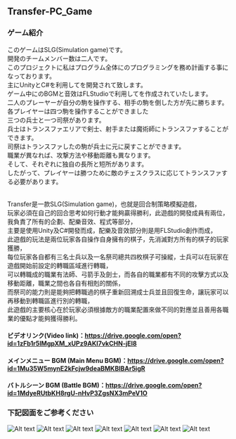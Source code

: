 ## Transfer-PC_Game
### ゲーム紹介
このゲームはSLG(Simulation game)です。<br>
開発のチームメンバー数は二人です。<br>
このプロジェクトに私はプログラム全体にのプログラミングを務め計画する事になっております。<br>
主にUnityとC#を利用してを開発されて致します。<br>
ゲーム中にのBGMと音效はFLStudioで利用してを作成されていたします。<br>
二人のプレーヤーが自分の駒を操作する、相手の駒を倒した方が先に勝ちます。<br>
各プレイヤーは四つ駒を操作することができました<br>
三つの兵士と一つ司祭があります。<br>
兵士はトランスファエリアで剣士、射手または魔術師にトランスファすることができます。<br>
司祭はトランスファしたの駒が兵士に元に戻すことができます。<br>
職業が異なれば、攻撃方法や移動距離も異なります。<br>
そして、それぞれに独自の長所と短所があります。<br>
したがって、プレイヤーは勝つために敵のチェスクラスに応じてトランスファする必要があります。<br><br>

Transfer是一款SLG(Simulation game)，也就是回合制策略模擬遊戲，<br>
玩家必須在自己的回合思考如何行動才能夠贏得勝利，此遊戲的開發成員有兩位，我負責了所有的企劃、配樂音效、程式等部分，<br>
主要是使用Unity及C#開發而成，配樂及音效部分則是用FLStudio創作而成，<br>
此遊戲的玩法是兩位玩家各自操作自身擁有的棋子，先消滅對方所有的棋子的玩家獲勝，<br>
每位玩家各自都有三名士兵以及一名祭司總共四枚棋子可操縱，士兵可以在玩家在遊戲開始前設定的轉職區域進行轉職，<br>
可以轉職成的職業有法師、弓箭手及劍士，而各自的職業都有不同的攻擊方式以及移動距離，職業之間也各自有相剋的關係，<br>
而祭司的能力則是能夠把轉職過的棋子重新回溯成士兵並且回復生命，讓玩家可以再移動到轉職區進行別的轉職，<br>
此遊戲的主要核心在於玩家必須根據敵方的職業配置來做不同的對應並且善用各職業的優點才能夠獲得勝利。<br>

#### ビデオリンク(Video link)：https://drive.google.com/open?id=1zFb1r5IMgpXM_xUPz9AKI7vkCHN-jEl8<br>
#### メインメニュー BGM (Main Menu BGM)：https://drive.google.com/open?id=1Mu35W5mynE2kFcjw9deaBMKBlBAr5igR<br>
#### バトルシーン BGM (Battle BGM)：https://drive.google.com/open?id=1MdyeRUtbKH8rgU-nHvP3ZgsNX3mPeV1O<br>
### 下記図面をご参考ください

![Alt text](https://imgur.com/XACmobV.jpg "Start Menu")
![Alt text](https://imgur.com/irm5tPk.jpg "Help Menu")
![Alt text](https://imgur.com/PiQPZPf.jpg "Loading Scene")
![Alt text](https://imgur.com/sPFarEo.jpg "Game Scene")
![Alt text](https://i.imgur.com/oG9dc73.png "Transfer Menu")
![Alt text](https://imgur.com/DJtGARi.jpg "Game Scene")
![Alt text](https://imgur.com/fvqO0ot.jpg "Win Menu")
